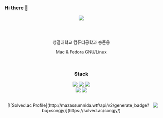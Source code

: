### Hi there 👋

<div align=center>
	<img src="https://capsule-render.vercel.app/api?type=waving&color=0:111111,100:a82da8&height=300&section=header&text=sssong5252&fontColor=&fontSize=80&animation=waveIn&fontAlignY=38&desc=Junyong's%20GitHub&descAlignY=51&descAlign=62" />

<h2></h2>
<br/>

</div>
<div align="center">
<p> 성결대학교 컴퓨터공학과 송준용 </p>
<p> Mac & Fedora GNU/Linux </p>
</div>

<br/>

<div align="center">
	<h3>Stack</h3>
<img src="https://img.shields.io/badge/c-A8B9CC?style=for-the-badge&logo=c&logoColor=black">
	<img src="https://img.shields.io/badge/python-3776AB?style=for-the-badge&logo=python&logoColor=white">
	<img src="https://img.shields.io/badge/html5-E34F26?style=for-the-badge&logo=html5&logoColor=white">
	<br/>
	<img src="https://img.shields.io/badge/ubuntu-E95420?style=for-the-badge&logo=ubuntu&logoColor=white">
	<img src="https://img.shields.io/badge/linux-FCC624?style=for-the-badge&logo=linux&logoColor=black">
	<br/>
</div>

<br/>
<div align="center">
	<img align="right" src="https://github-readme-stats.vercel.app/api/top-langs/?username=sssong5252&layout=compact&hide=javascript,css,scss&theme=dracula&langs_count=14"/>
	<p>
	[![Solved.ac Profile](http://mazassumnida.wtf/api/v2/generate_badge?boj=songjy)](https://solved.ac/songjy/)
	</p>
</div>
<br/>


